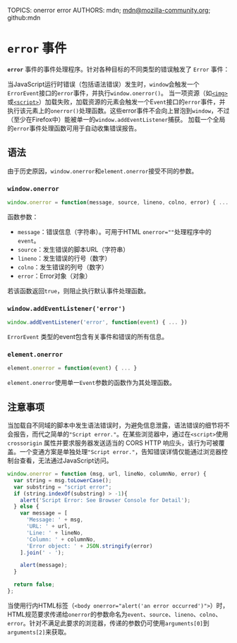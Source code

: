 TOPICS: onerror
        error
AUTHORS: mdn; mdn@mozilla-community.org; github:mdn

# `error` 事件

**`error`** 事件的事件处理程序。针对各种目标的不同类型的错误触发了 `Error` 事件：

当JavaScript运行时错误（包括语法错误）发生时，`window`会触发一个`ErrorEvent`接口的`error`事件，并执行`window.onerror()`。
当一项资源（如[`<img>`](/zh-hans/webfrontend/<img>)或[`<script>`](/zh-hans/webfrontend/<script>)）加载失败，加载资源的元素会触发一个E`vent`接口的`error`事件，并执行该元素上的`onerror()`处理函数。这些error事件不会向上冒泡到`window`，不过（至少在Firefox中）能被单一的`window.addEventListener`捕获。
加载一个全局的`error`事件处理函数可用于自动收集错误报告。

## 语法

由于历史原因，`window.onerror`和`element.onerror`接受不同的参数。

### `window.onerror`

```javascript
window.onerror = function(message, source, lineno, colno, error) { ... }
```

函数参数：

- `message`：错误信息（字符串）。可用于HTML `onerror=""`处理程序中的`event`。
- `source`：发生错误的脚本URL（字符串）
- `lineno`：发生错误的行号（数字）
- `colno`：发生错误的列号（数字）
- `error`：Error对象（对象）

若该函数返回`true`，则阻止执行默认事件处理函数。

### `window.addEventListener('error')`

```javascript
window.addEventListener('error', function(event) { ... })
```

`ErrorEvent` 类型的event包含有关事件和错误的所有信息。

### `element.onerror`

```javascript
element.onerror = function(event) { ... }
```

`element.onerror`使用单一`Event`参数的函数作为其处理函数。

## 注意事项

当加载自不同域的脚本中发生语法错误时，为避免信息泄露，语法错误的细节将不会报告，而代之简单的`"Script error."`。在某些浏览器中，通过在`<script>`使用`crossorigin`
属性并要求服务器发送适当的 CORS HTTP 响应头，该行为可被覆盖。一个变通方案是单独处理`"Script error."`，告知错误详情仅能通过浏览器控制台查看，无法通过JavaScript访问。

```javascript
window.onerror = function (msg, url, lineNo, columnNo, error) {
  var string = msg.toLowerCase();
  var substring = "script error";
  if (string.indexOf(substring) > -1){
    alert('Script Error: See Browser Console for Detail');
  } else {
    var message = [
      'Message: ' + msg,
      'URL: ' + url,
      'Line: ' + lineNo,
      'Column: ' + columnNo,
      'Error object: ' + JSON.stringify(error)
    ].join(' - ');

    alert(message);
  }

  return false;
};
```

当使用行内HTML标签（`<body onerror="alert('an error occurred')">`）时，HTML规范要求传递给`onerror`的参数命名为`event`、`source`、`lineno`、`colno`、`error`。针对不满足此要求的浏览器，传递的参数仍可使用`arguments[0]`到`arguments[2]`来获取。

